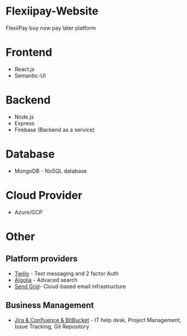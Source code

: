 # Flexiipay-Website
FlexiiPay buy now pay later platform

# Frontend 
 - React.js
 - Semantic-UI 
 
 # Backend
 - Node.js
 - Express
 - Firebase (Backend as a service)
 
 # Database
 - MongoDB  - NoSQL database
 
 # Cloud Provider
 - Azure/GCP
 
 # Other
 ## Platform providers
 - [Twilio](https://www.twilio.com/authy) - Text messaging and 2 factor Auth 
 - [Algolia](https://www.algolia.com/) - Advaced search 
 - [Send Grid](https://sendgrid.com/)- Cloud-based email infrastructure 
 
 ## Business Management
 - [Jira & Confluence & BitBucket](https://www.atlassian.com) - IT help desk, Project Management, Issue Tracking, Git Repository
 
 
